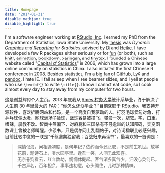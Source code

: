 ```yaml
---
title: Homepage
date: '2017-01-31'
disable_mathjax: true
disable_highlight: true
---
```


I'm a software engineer working at [RStudio, Inc](https://www.rstudio.com).
I earned my PhD from the Department of Statistics, Iowa State University. My
[thesis](http://lib.dr.iastate.edu/etd/13518/) was _Dynamic
[Graphics](http://cranvas.org) and [Reporting](/knitr/) for Statistics_, advised
by [Di](http://dicook.github.io) and
[Heike](http://hofmann.public.iastate.edu). I have developed a few
R packages either seriously or for
[fun](https://cran.rstudio.com/package=fun) (or both), such as
[knitr](/knitr/), [animation](/animation/), [bookdown](https://bookdown.org), [xaringan](https://slides.yihui.name/xaringan/), and [tinytex](/tinytex/). I founded
a Chinese website called "[Capital of Statistics](http://cos.name)" in 2006,
which has grown into a large online community on statistics in China. I also
initiated the first Chinese R conference in 2008. Besides statistics, I'm a
big fan of [GitHub](https://github.com/yihui), [LyX](http://www.lyx.org) and
[pandoc](http://pandoc.org). I hate IE. I fall asleep when I
see beamer slides, and I yell at people who use `\textbf{}` to write
`\title{}`. I know I cannot eat code, so I cook almost every day to stay
away from my computer for two hours.

这是谢益辉的个人主页。2013 年底我从 [Ames 村办大学](http://www.iastate.edu)统计系毕业，终于解决了人生前 30 年里最大的 FAQ：“你怎么还没毕业？”目前就职于 RStudio。我支持开源软件，喜欢折腾网站和代码，是一个高度自我驱动的人。打羽毛球爱勾对角，打乒乓球像太极，网球满场子捡球，篮球容易被撞飞，攀岩一次，腿软。宅，口重，嗜辣，屡教不改。智商中等偏下，对麻将和三国杀有不可逾越的认知障碍，实变函数课上曾被老师叫醒。少读书，只是偶尔网上乱翻帖子，对诗词楹联比较感兴趣，目前比较中意的一联是“千秋邈矣独留我；百战归来再读书”，最喜欢的一首词是：

> 深情似海，问相逢初度，是何年纪？依约而今还记取，不是前生夙世。放学花前，题诗石上，春水园亭里。逢君一笑，人间无此欢喜。  
> 无奈苍狗看云，红羊数劫，惘惘休提起。客气渐多真气少，汩没心灵何已。千古声名，百年担负，事事违初意。心头阁住，儿时那种情味。
